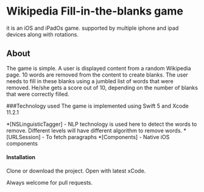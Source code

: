 # Wikipedia Fill-in-the-blanks game
it is an iOS and iPadOs game. supported by multiple iphone and ipad devices along with rotations.

## About
The game is simple. A user is displayed content from a random Wikipedia page. 
10 words are removed from the content to create blanks. 
The user needs to fill in these blanks using a jumbled list of words that were removed. 
He/she gets a score out of 10, depending on the number of blanks that were correctly filled.

###Technology used
The game is implemented using Swift 5 and Xcode 11.2.1

*[NSLinguisticTagger] - NLP technology is used here to detect the words to remove. Different levels will have different algorithm
to remove words.
*[URLSession] - To fetch paragraphs
*[Components] - Native iOS components

#### Installation
Clone or download the project. Open with latest xCode.

Always welcome for pull requests.

